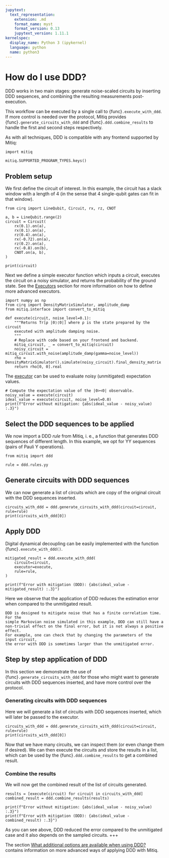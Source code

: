 ```yaml
---
jupytext:
  text_representation:
    extension: .md
    format_name: myst
    format_version: 0.13
    jupytext_version: 1.11.1
kernelspec:
  display_name: Python 3 (ipykernel)
  language: python
  name: python3
---
```


# How do I use DDD?
DDD works in two main stages: generate noise-scaled circuits by inserting DDD sequences, and combining the resulting measurements post-execution.

This workflow can be executed by a single call to {func}`.execute_with_ddd`.
If more control is needed over the protocol, Mitiq provides {func}`.generate_circuits_with_ddd` and {func}`.ddd.combine_results` to handle the first and second steps respectively.

As with all techniques, DDD is compatible with any frontend supported by Mitiq:

```{code-cell} ipython3
import mitiq

mitiq.SUPPORTED_PROGRAM_TYPES.keys()
```


## Problem setup
We first define the circuit of interest. In this example, the circuit has a
slack window with a length of 4 (in the sense that 4 single-qubit gates can fit in that window).

```{code-cell} ipython3
from cirq import LineQubit, Circuit, rx, rz, CNOT

a, b = LineQubit.range(2)
circuit = Circuit(
    rx(0.1).on(a),
    rx(0.1).on(a),
    rz(0.4).on(a),
    rx(-0.72).on(a),
    rz(0.2).on(a),
    rx(-0.8).on(b),
    CNOT.on(a, b),
)

print(circuit)
```

Next we define a simple executor function which inputs a circuit, executes
the circuit on a noisy simulator, and returns the probability of the ground
state. See the [Executors](executors.md) section for more information on
how to define more advanced executors.

```{code-cell} ipython3
import numpy as np
from cirq import DensityMatrixSimulator, amplitude_damp
from mitiq.interface import convert_to_mitiq

def execute(circuit, noise_level=0.1):
    """Returns Tr[ρ |0⟩⟨0|] where ρ is the state prepared by the circuit
    executed with amplitude damping noise.
    """
    # Replace with code based on your frontend and backend.
    mitiq_circuit, _ = convert_to_mitiq(circuit)
    noisy_circuit = mitiq_circuit.with_noise(amplitude_damp(gamma=noise_level))
    rho = DensityMatrixSimulator().simulate(noisy_circuit).final_density_matrix
    return rho[0, 0].real
```

The [executor](executors.md) can be used to evaluate noisy (unmitigated)
expectation values.

```{code-cell} ipython3
# Compute the expectation value of the |0><0| observable.
noisy_value = execute(circuit)
ideal_value = execute(circuit, noise_level=0.0)
print(f"Error without mitigation: {abs(ideal_value - noisy_value) :.3}")
```

## Select the DDD sequences to be applied
We now import a DDD _rule_ from Mitiq, i. e., a function that generates DDD sequences of different length.
In this example, we opt for YY sequences (pairs of Pauli Y operations).
```{code-cell} ipython3
from mitiq import ddd

rule = ddd.rules.yy
```

## Generate circuits with DDD sequences
We can now generate a list of circuits which are copy of the original circuit with the DDD sequences inserted.
```{code-cell} ipython3
circuits_with_ddd = ddd.generate_circuits_with_ddd(circuit=circuit, rule=rule)
print(circuits_with_ddd[0])
```

## Apply DDD
Digital dynamical decoupling can be easily implemented with the function
{func}`.execute_with_ddd()`.

```{code-cell} ipython3
mitigated_result = ddd.execute_with_ddd(
    circuit=circuit,
    executor=execute,
    rule=rule,
)
```

```{code-cell} ipython3
print(f"Error with mitigation (DDD): {abs(ideal_value - mitigated_result) :.3}")
```

Here we observe that the application of DDD reduces the estimation error when compared
to the unmitigated result.

```{admonition} Note:
DDD is designed to mitigate noise that has a finite correlation time. For the
simple Markovian noise simulated in this example, DDD can still have a
non-trivial effect on the final error, but it is not always a positive effect.
For example, one can check that by changing the parameters of the input circuit,
the error with DDD is sometimes larger than the unmitigated error.
```

## Step by step application of DDD

In this section we demonstrate the use of {func}`.generate_circuits_with_ddd` for those who might want to generate circuits with DDD sequences inserted, and have more control over the protocol.

### Generating circuits with DDD sequences

Here we will generate a list of circuits with DDD sequences inserted, which will later be passed to the executor.

```{code-cell} ipython3
circuits_with_ddd = ddd.generate_circuits_with_ddd(circuit=circuit, rule=rule)
print(circuits_with_ddd[0])
```

Now that we have many circuits, we can inspect them (or even change them if desired).
We can then execute the circuits and store the results in a list, which can be used by the {func}`.ddd.combine_results` to get a combined result.

### Combine the results

We will now get the combined result of the list of circuits generated.

```{code-cell} ipython3
results = [execute(circuit) for circuit in circuits_with_ddd]
combined_result = ddd.combine_results(results)

print(f"Error without mitigation: {abs(ideal_value - noisy_value) :.3}")
print(f"Error with mitigation (DDD): {abs(ideal_value - combined_result) :.3}")
```

As you can see above, DDD reduced the error compared to the unmitigated case and it also depends on the sampled circuits.
+++

The section
[What additional options are available when using DDD?](ddd-3-options.md)
contains information on more advanced ways of applying DDD with Mitiq.
